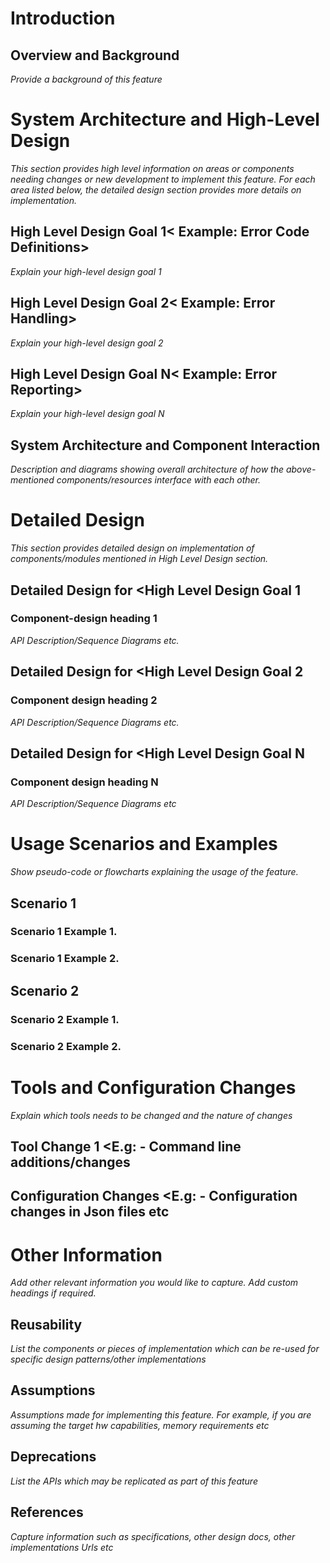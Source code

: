 # Introduction
## Overview and Background
*Provide a background of this feature*

# System Architecture and High-Level Design
*This section provides high level information on areas or components needing changes or new development to implement this feature. For each area listed below, the detailed design section provides more details on implementation.*

##	High Level Design Goal 1< Example: Error Code Definitions>
*Explain your high-level design goal 1*

##	High Level Design Goal 2< Example: Error Handling>
*Explain your high-level design goal 2*

##	High Level Design Goal N< Example: Error Reporting>
*Explain your high-level design goal N*

## System Architecture and Component Interaction
*Description and diagrams showing overall architecture of how the above-mentioned components/resources interface with each other.*

# Detailed Design
*This section provides detailed design on implementation of components/modules mentioned in High Level Design section.*

##	Detailed Design for <High Level Design Goal 1

### Component-design heading 1

*API Description/Sequence Diagrams etc.*

##	Detailed Design for <High Level Design Goal 2

###	Component design heading 2

*API Description/Sequence Diagrams etc.*

##	Detailed Design for <High Level Design Goal N

###	Component design heading N

*API Description/Sequence Diagrams etc*

# Usage Scenarios and Examples
*Show pseudo-code or flowcharts explaining the usage of the feature.*

## Scenario 1
###	Scenario 1 Example 1.
###	Scenario 1 Example 2.
##	Scenario 2
###	Scenario 2 Example 1.
###	Scenario 2 Example 2.

# Tools and Configuration Changes
*Explain which tools needs to be changed and the nature of changes*

## Tool Change 1 <E.g: -  Command line additions/changes

## Configuration Changes <E.g: -  Configuration changes in Json files etc

# Other Information
*Add other relevant information you would like to capture. Add custom headings if required.*

## Reusability
*List the components or pieces of implementation which can be re-used for specific design patterns/other implementations*

## Assumptions
*Assumptions made for implementing this feature. For example, if you are assuming the target hw capabilities, memory requirements etc*

## Deprecations
*List the APIs which may be replicated as part of this feature*

## References
*Capture information such as specifications, other design docs, other implementations Urls etc*

## <Custom Headings>

					

